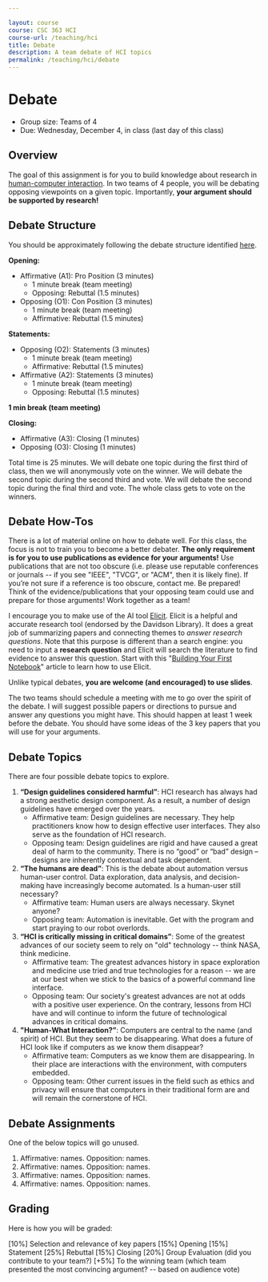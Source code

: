 ```yaml
---

layout: course
course: CSC 363 HCI
course-url: /teaching/hci
title: Debate
description: A team debate of HCI topics
permalink: /teaching/hci/debate
---
```


# Debate

* Group size: Teams of 4
* Due: Wednesday, December 4, in class (last day of this class)


## Overview 

The goal of this assignment is for you to build knowledge about research in [human-computer interaction](https://chi2024.acm.org/). In two teams of 4 people, you will be debating opposing viewpoints on a given topic. Importantly, **your argument should be supported by research!**


## Debate Structure

You should be approximately following the debate structure identified [here](https://www.youtube.com/watch?v=yi6Im-Sb6Vw).

**Opening:**

* Affirmative (A1): Pro Position (3 minutes)
    * 1 minute break (team meeting)
    * Opposing: Rebuttal (1.5 minutes)
* Opposing (O1): Con Position (3 minutes)
    * 1 minute break (team meeting)
    * Affirmative: Rebuttal (1.5 minutes)

**Statements:**

* Opposing (O2): Statements (3 minutes)
    * 1 minute break (team meeting)
    * Affirmative: Rebuttal (1.5 minutes)
* Affirmative (A2): Statements (3 minutes)
    * 1 minute break (team meeting)
    * Opposing: Rebuttal (1.5 minutes)

**1 min break (team meeting)**

**Closing:**

* Affirmative (A3): Closing (1 minutes)
* Opposing (O3): Closing (1 minutes)

Total time is 25 minutes. We will debate one topic during the first third of class, then we will anonymously vote on the winner. We will debate the second topic during the second third and vote. We will debate the second topic during the final third and vote. The whole class gets to vote on the winners.


## Debate How-Tos

There is a lot of material online on how to debate well. For this class, the focus is not to train you to become a better debater. **The only requirement is for you to use publications as evidence for your arguments!** Use publications that are not too obscure (i.e. please use reputable conferences or journals -- if you see "IEEE", "TVCG", or "ACM", then it is likely fine). If you’re not sure if a reference is too obscure, contact me. Be prepared! Think of the evidence/publications that your opposing team could use and prepare for those arguments! Work together as a team!

I encourage you to make use of the AI tool [Elicit](https://elicit.com/). Elicit is a helpful and accurate research tool (endorsed by the Davidson Library). It does a great job of summarizing papers and connecting themes to *answer research questions*. Note that this purpose is different than a search engine: you need to input a **research question** and Elicit will search the literature to find evidence to answer this question. Start with this "[Building Your First Notebook](https://support.elicit.com/en/articles/1418881)" article to learn how to use Elicit.

Unlike typical debates, **you are welcome (and encouraged) to use slides**.

The two teams should schedule a meeting with me to go over the spirit of the debate. I will suggest possible papers or directions to pursue and answer any questions you might have. This should happen at least 1 week before the debate. You should have some ideas of the 3 key papers that you will use for your arguments.


## Debate Topics

There are four possible debate topics to explore.

1. **“Design guidelines considered harmful”**: HCI research has always had a strong aesthetic design component. As a result, a number of design guidelines have emerged over the years.
    * Affirmative team: Design guidelines are necessary. They help practitioners know how to design effective user interfaces. They also serve as the foundation of HCI research.
    * Opposing team: Design guidelines are rigid and have caused a great deal of harm to the community. There is no “good” or “bad” design – designs are inherently contextual and task dependent.
2. **“The humans are dead”**: This is the debate about automation versus human-user control. Data exploration, data analysis, and decision-making have increasingly become automated. Is a human-user still necessary?
    * Affirmative team: Human users are always necessary. Skynet anyone?
    * Opposing team: Automation is inevitable. Get with the program and start praying to our robot overlords.
3. **“HCI is critically missing in critical domains”**: Some of the greatest advances of our society seem to rely on "old" technology -- think NASA, think medicine.
    * Affirmative team: The greatest advances history in space exploration and medicine use tried and true technologies for a reason -- we are at our best when we stick to the basics of a powerful command line interface.
    * Opposing team: Our society's greatest advances are not at odds with a positive user experience. On the contrary, lessons from HCI have and will continue to inform the future of technological advances in critical domains.
4. **"Human-What Interaction?”**: Computers are central to the name (and spirit) of HCI. But they seem to be disappearing. What does a future of HCI look like if computers as we know them disappear?
    * Affirmative team: Computers as we know them are disappearing. In their place are interactions with the environment, with computers embedded.
    * Opposing team: Other current issues in the field such as ethics and privacy will ensure that computers in their traditional form are and will remain the cornerstone of HCI.


## Debate Assignments
One of the below topics will go unused. 
1. Affirmative: names. Opposition: names.
2. Affirmative: names. Opposition: names.
3. Affirmative: names. Opposition: names.
4. Affirmative: names. Opposition: names.

## Grading

Here is how you will be graded: 

[10%] Selection and relevance of key papers
[15%] Opening
[15%] Statement
[25%] Rebuttal
[15%] Closing
[20%] Group Evaluation (did you contribute to your team?)
[+5%] To the winning team (which team presented the most convincing argument? -- based on audience vote)